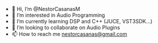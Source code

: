 - 👋 Hi, I’m @NestorCasanasM
- 👀 I’m interested in Audio Programming
- 🌱 I’m currently learning DSP and C++ (JUCE, VST3SDK...)
- 💞️ I’m looking to collaborate on Audio Plugins 
- 📫 How to reach me nestorcasanas@gmail.com

<!---
NestorCasanasM/NestorCasanasM is a ✨ special ✨ repository because its `README.md` (this file) appears on your GitHub profile.
You can click the Preview link to take a look at your changes.
--->
